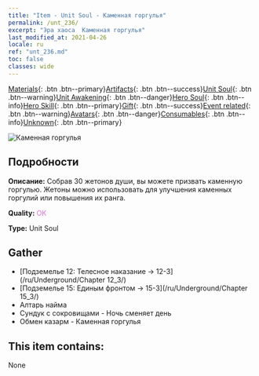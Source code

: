 ```yaml
---
title: "Item - Unit Soul - Каменная горгулья"
permalink: /unt_236/
excerpt: "Эра хаоса  Каменная горгулья"
last_modified_at: 2021-04-26
locale: ru
ref: "unt_236.md"
toc: false
classes: wide
---
```

 [Materials](/ItemsRU/){: .btn .btn--primary}[Artifacts](/ItemsRU/Artifacts/){: .btn .btn--success}[Unit Soul](/ItemsRU/UnitSoul/){: .btn .btn--warning}[Unit Awakening](/ItemsRU/UnitAwakening/){: .btn .btn--danger}[Hero Soul](/ItemsRU/HeroSoul/){: .btn .btn--info}[Hero Skill](/ItemsRU/HeroSkill/){: .btn .btn--primary}[Gift](/ItemsRU/Gift/){: .btn .btn--success}[Event related](/ItemsRU/Events/){: .btn .btn--warning}[Avatars](/ItemsRU/Avatars/){: .btn .btn--danger}[Consumables](/ItemsRU/Consumables/){: .btn .btn--info}[Unknown](/ItemsRU/Unknown/){: .btn .btn--primary}

 ![Каменная горгулья](/images/u/ti_shixianggui.jpg)

## Подробности
 **Описание:** Собрав 30 жетонов души, вы можете призвать каменную горгулью. Жетоны можно использовать для улучшения каменных горгулий или повышения их ранга.

 **Quality:** <span style="color: #DA70D6">OK</span>

 **Type:** Unit Soul

## Gather

*    [Подземелье 12: Телесное наказание -> 12-3](/ru/Underground/Chapter 12_3/) 
*    [Подземелье 15: Единым фронтом -> 15-3](/ru/Underground/Chapter 15_3/) 
*    Алтарь найма 
*    Сундук с сокровищами - Ночь сменяет день 
*    Обмен казарм - Каменная горгулья 

## This item contains:

  None

